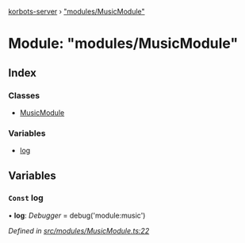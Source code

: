[korbots-server](../README.md) › ["modules/MusicModule"](_modules_musicmodule_.md)

# Module: "modules/MusicModule"

## Index

### Classes

* [MusicModule](../classes/_modules_musicmodule_.musicmodule.md)

### Variables

* [log](_modules_musicmodule_.md#const-log)

## Variables

### `Const` log

• **log**: *Debugger* = debug('module:music')

*Defined in [src/modules/MusicModule.ts:22](https://github.com/Xisabla/Korbots/blob/59ccf47/server/src/modules/MusicModule.ts#L22)*
